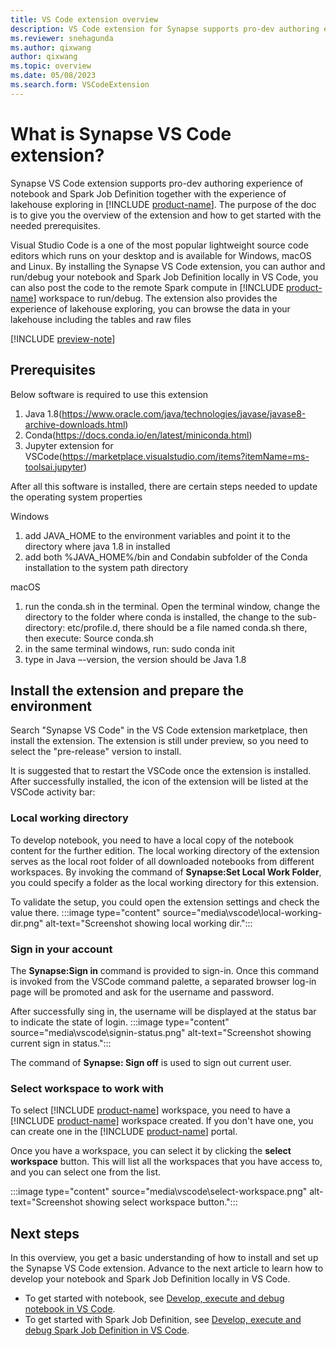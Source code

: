 ```yaml
---
title: VS Code extension overview
description: VS Code extension for Synapse supports pro-dev authoring experience of Notebook and Spark Job definition together with the experience of lakehouse exploring.
ms.reviewer: snehagunda
ms.author: qixwang
author: qixwang
ms.topic: overview
ms.date: 05/08/2023
ms.search.form: VSCodeExtension
---
```


# What is Synapse VS Code extension?

Synapse VS Code extension supports pro-dev authoring experience of notebook and Spark Job Definition together with the experience of lakehouse exploring in [!INCLUDE [product-name](../includes/product-name.md)]. The purpose of the doc is to give you the overview of the extension and how to get started with the needed prerequisites.

Visual Studio Code is a one of the most popular lightweight source code editors which runs on your desktop and is available for Windows, macOS and Linux. By installing the Synapse VS Code extension, you can author and run/debug your notebook and Spark Job Definition locally in VS Code, you can also post the code to the remote Spark compute in [!INCLUDE [product-name](../includes/product-name.md)] workspace to run/debug. The extension also provides the experience of lakehouse exploring, you can browse the data in your lakehouse including the tables and raw files

[!INCLUDE [preview-note](../includes/preview-note.md)]

## Prerequisites
Below software is required to use this extension
1. Java 1.8(https://www.oracle.com/java/technologies/javase/javase8-archive-downloads.html)
2. Conda(https://docs.conda.io/en/latest/miniconda.html)
3. Jupyter extension for VSCode(https://marketplace.visualstudio.com/items?itemName=ms-toolsai.jupyter)
 
After all this software is installed, there are certain steps needed to update the operating system properties

Windows 
1. add JAVA_HOME to the environment variables and point it to the directory where java 1.8 in installed
2. add both %JAVA_HOME%/bin and Condabin subfolder of the Conda installation to the system path directory

macOS 
1. run the conda.sh in the terminal. Open the terminal window, change the directory to the folder where conda is installed, the change to the sub-directory: etc/profile.d, there should be a file named conda.sh there, then execute: Source conda.sh
2. in the same terminal windows, run: sudo conda init
3. type in Java –-version, the version should be Java 1.8 

## Install the extension and prepare the environment
Search "Synapse VS Code" in the VS Code extension marketplace, then install the extension. The extension is still under preview, so you need to select the "pre-release" version to install.

It is suggested that to restart the VSCode once the extension is installed. After successfully installed, the icon of the extension will be listed at the VSCode activity bar:

### Local working directory 
To develop notebook, you need to have a local copy of the notebook content for the further edition. The local working directory of the extension serves as the local root folder of all downloaded notebooks from different workspaces. By invoking the command of **Synapse:Set Local Work Folder**, you could specify a folder as the local working directory for this extension.
 
To validate the setup, you could open the extension settings and check the value there.
 :::image type="content" source="media\vscode\local-working-dir.png" alt-text="Screenshot showing local working dir.":::

### Sign in your account
The **Synapse:Sign in** command is provided to sign-in. Once this command is invoked from the VSCode command palette, a separated browser log-in page will be promoted and ask for the username and password.

After successfully sing in, the username will be displayed at the status bar to indicate the state of login.
    :::image type="content" source="media\vscode\signin-status.png" alt-text="Screenshot showing current sign in status.":::

The command of **Synapse: Sign off** is used to sign out current user.

### Select workspace to work with
To select [!INCLUDE [product-name](../includes/product-name.md)] workspace, you need to have a [!INCLUDE [product-name](../includes/product-name.md)] workspace created. If you don't have one, you can create one in the [!INCLUDE [product-name](../includes/product-name.md)] portal.

Once you have a workspace, you can select it by clicking the **select workspace** button. This will list all the workspaces that you have access to, and you can select one from the list.

:::image type="content" source="media\vscode\select-workspace.png" alt-text="Screenshot showing select workspace button.":::

## Next steps

In this overview, you get a basic understanding of how to install and set up the Synapse VS Code extension. Advance to the next article to learn how to develop your notebook and Spark Job Definition locally in VS Code.

- To get started with notebook, see [Develop, execute and debug notebook in VS Code](author-notebook-with-vscode.md).
- To get started with Spark Job Definition, see [Develop, execute and debug Spark Job Definition in VS Code](author-sjd-with-vscode.md).
